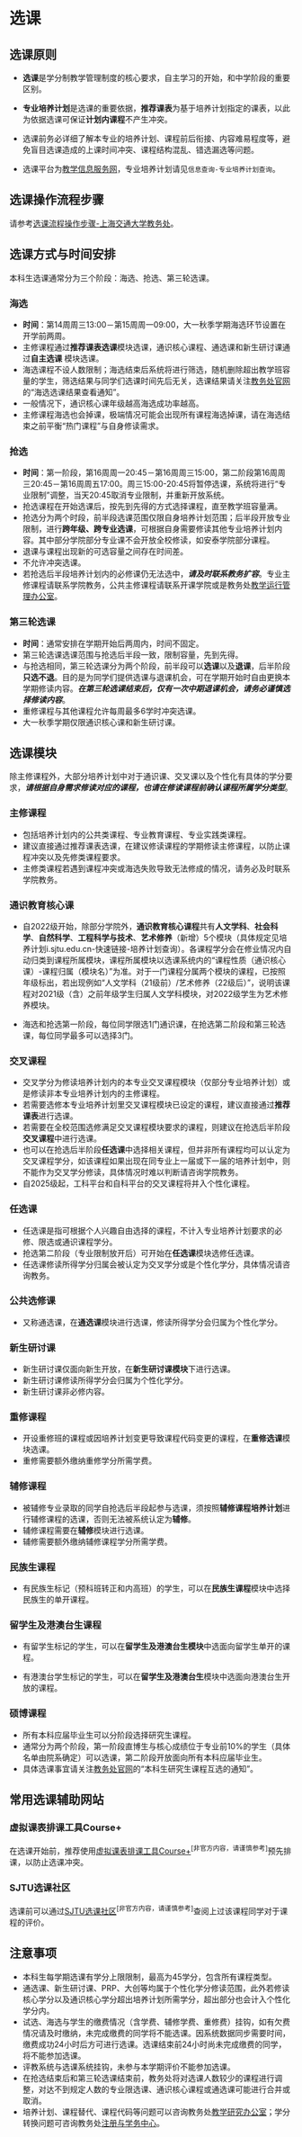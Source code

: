 # 选课

## 选课原则

- **选课**是学分制教学管理制度的核心要求，自主学习的开始，和中学阶段的重要区别。

- **专业培养计划**是选课的重要依据，**推荐课表**为基于培养计划指定的课表，以此为依据选课可保证**计划内课程**不产生冲突。

- 选课前务必详细了解本专业的培养计划、课程前后衔接、内容难易程度等，避免盲目选课造成的上课时间冲突、课程结构混乱、错选漏选等问题。

- 选课平台为[教学信息服务网](https://i.sjtu.edu.cn/)，专业培养计划请见`信息查询-专业培养计划查询`。

## 选课操作流程步骤

请参考[选课流程操作步骤-上海交通大学教务处](https://jwc.sjtu.edu.cn/info/1222/6510.htm)。

## 选课方式与时间安排

本科生选课通常分为三个阶段：海选、抢选、第三轮选课。

### 海选

- **时间**：第14周周三13:00－第15周周一09:00，大一秋季学期海选环节设置在开学前两周。
- 主修课程通过**推荐课表选课**模块选课，通识核心课程、通选课和新生研讨课通过**自主选课** 模块选课。
- 海选课程不设人数限制；海选结束后系统将进行筛选，随机删除超出教学班容量的学生，筛选结果与同学们选课时间先后无关，选课结果请关注[教务处官网](https://jwc.sjtu.edu.cn/)的“海选选课结果查看通知”。
- 一般情况下，通识核心课年级越高海选成功率越高。
- 主修课程海选也会掉课，极端情况可能会出现所有课程海选掉课，请在海选结束之前平衡“热门课程”与自身修读需求。

### 抢选

- **时间**：第一阶段，第16周周一20:45－第16周周三15:00，第二阶段第16周周三20:45－第16周周五17:00。周三15:00-20:45将暂停选课，系统将进行“专业限制”调整，当天20:45取消专业限制，并重新开放系统。
- 抢选课程在开始选课后，按先到先得的方式选择课程，直至教学班容量满。
- 抢选分为两个时段，前半段选课范围仅限自身培养计划范围；后半段开放专业限制，进行**跨年级、跨专业选课**，可根据自身需要修读其他专业培养计划内容。其中部分学院部分专业课不会开放全校修读，如安泰学院部分课程。
- 退课与课程出现新的可选容量之间存在时间差。
- 不允许冲突选课。
- 若抢选后半段培养计划内的必修课仍无法选中，***请及时联系教务扩容***。专业主修课程请联系学院教务，公共主修课程请联系开课学院或是教务处[教学运行管理办公室](https://www.jwc.sjtu.edu.cn/bmsz/jwcjs/jxyxglbgs.htm)。

### 第三轮选课

- **时间**：通常安排在学期开始后两周内，时间不固定。
- 第三轮选课选课范围与抢选后半段一致，限制容量，先到先得。
- 与抢选相同，第三轮选课分为两个阶段，前半段可以**选课**以及**退课**，后半阶段**只选不退**。目的是为同学们提供选课与退课机会，可在学期开始时自由更换本学期修读内容。***在第三轮选课结束后，仅有一次中期退课机会，请务必谨慎选择修读内容***。
- 重修课程与其他课程允许每周最多6学时冲突选课。
- 大一秋季学期仅限通识核心课和新生研讨课。

## 选课模块

除主修课程外，大部分培养计划中对于通识课、交叉课以及个性化有具体的学分要求，***请根据自身需求修读对应的课程，也请在修读课程前确认课程所属学分类型***。

### 主修课程

- 包括培养计划内的公共类课程、专业教育课程、专业实践类课程。
- 建议直接通过推荐课表选课，在建议修读课程的学期修读主修课程，以防止课程冲突以及先修类课程要求。
- 主修类课程若遇到课程冲突或海选失败导致无法修成的情况，请务必及时联系学院教务。

### 通识教育核心课

- 自2022级开始，除部分学院外，**通识教育核心课程**共有**人文学科**、**社会科学**、**自然科学**、**工程科学与技术**、**艺术修养**（新增）5个模块（具体规定见培养计划i.sjtu.edu.cn-快速链接-培养计划查询）。各课程学分会在修业情况内自动归类到课程所属模块，课程所属模块以选课系统内的“课程性质（通识核心课）-课程归属（模块名）”为准。对于一门课程分属两个模块的课程，已按照年级标出，若出现例如“人文学科（21级前）/艺术修养（22级后）”，说明该课程对2021级（含）之前年级学生归属人文学科模块，对2022级学生为艺术修养模块。

- 海选和抢选第一阶段，每位同学限选1门通识课，在抢选第二阶段和第三轮选课，每位同学最多可以选择3门。

### 交叉课程

- 交叉学分为修读培养计划内的本专业交叉课程模块（仅部分专业培养计划）或是修读非本专业培养计划内的主修课程。
- 若需要选修本专业培养计划里交叉课程模块已设定的课程，建议直接通过**推荐课表**进行选课。
- 若需要在全校范围选修满足交叉课程模块要求的课程，则建议在抢选后半阶段**交叉课程**中进行选课。
- 也可以在抢选后半阶段**任选课**中选择相关课程，但并非所有课程均可以认定为交叉课程学分，如该课程如果出现在同专业上一届或下一届的培养计划中，则不能作为交叉学分修读，具体情况时难以判断请咨询学院教务。
- 自2025级起，工科平台和自科平台的交叉课程将并入个性化课程。
### 任选课
- 任选课是指可根据个人兴趣自由选择的课程，不计入专业培养计划要求的必修、限选或通识课程学分。
- 抢选第二阶段（专业限制放开后）可开始在**任选课**模块选修任选课。
- 任选课修读所得学分归属会被认定为交叉学分或是个性化学分，具体情况请咨询教务。

### 公共选修课

- 又称通选课，在**通选课**模块进行选课，修读所得学分会归属为个性化学分。

### 新生研讨课

- 新生研讨课仅面向新生开放，在**新生研讨课模块**下进行选课。
- 新生研讨课修读所得学分会归属为个性化学分。
- 新生研讨课非必修内容。

### 重修课程

- 开设重修班的课程或因培养计划变更导致课程代码变更的课程，在**重修选课**模块选课。
- 重修需要额外缴纳重修学分所需学费。

### 辅修课程

- 被辅修专业录取的同学自抢选后半段起参与选课，须按照**辅修课程培养计划**进行辅修课程的选课，否则无法被系统认定为**辅修**。
- 辅修课程需要在**辅修**模块进行选课。
- 辅修需要额外缴纳辅修课程学分所需学费。

### 民族生课程

- 有民族生标记（预科班转正和内高班）的学生，可以在**民族生课程**模块中选择民族生的单开课程。

### 留学生及港澳台生课程

- 有留学生标记的学生，可以在**留学生及港澳台生模块**中选面向留学生单开的课程。

- 有港澳台学生标记的学生，可以在**留学生及港澳台生**模块中选面向港澳台生开放的课程。

### 硕博课程

- 所有本科应届毕业生可以分阶段选择研究生课程。
- 通常分为两个阶段，第一阶段直博生与核心成绩位于专业前10%的学生（具体名单由院系确定）可以选课，第二阶段开放面向所有本科应届毕业生。
- 具体选课事宜请关注[教务处官网](https://jwc.sjtu.edu.cn/)的“本科生研究生课程互选的通知”。

## 常用选课辅助网站

### 虚拟课表排课工具Course+

在选课开始前，推荐使用[虚拟课表排课工具Course+](https://geek.sjtu.edu.cn/course-plus)<sup>[非官方内容，请谨慎参考]</sup>预先排课，以防止选课冲突。

### SJTU选课社区

选课前可以通过[SJTU选课社区](https://course.sjtu.plus/)<sup>[非官方内容，请谨慎参考]</sup>查阅上过该课程同学对于课程的评价。

## 注意事项

- 本科生每学期选课有学分上限限制，最高为45学分，包含所有课程类型。
- 通选课、新生研讨课、PRP、大创等均属于个性化学分修读范围，此外若修读核心学分以及通识核心学分超出培养计划所需学分，超出部分也会计入个性化学分内。
- 试选、海选与学生的缴费情况（含学费、辅修学费、重修费）挂钩，如有欠费情况请及时缴纳，未完成缴费的同学将不能选课。因系统数据同步需要时间，缴费成功24小时后方可进行选课。选课结束前24小时尚未完成缴费的同学，将不能参加选课。
- 评教系统与选课系统挂钩，未参与本学期评价不能参加选课。
- 在抢选结束后和第三轮选课结束前，教务处将对选课人数较少的课程进行调整，对达不到规定人数的专业限选课、通识核心课程或通选课可能进行合并或取消。
- 培养计划、课程替代、课程代码等问题可以咨询教务处[教学研究办公室](https://jwc.sjtu.edu.cn/bmsz/jwcjs/jxyjbgs.htm)；学分转换问题可咨询教务处[注册与学务中心](https://jwc.sjtu.edu.cn/bmsz/jwcjs/zcyxwzx.htm)。
